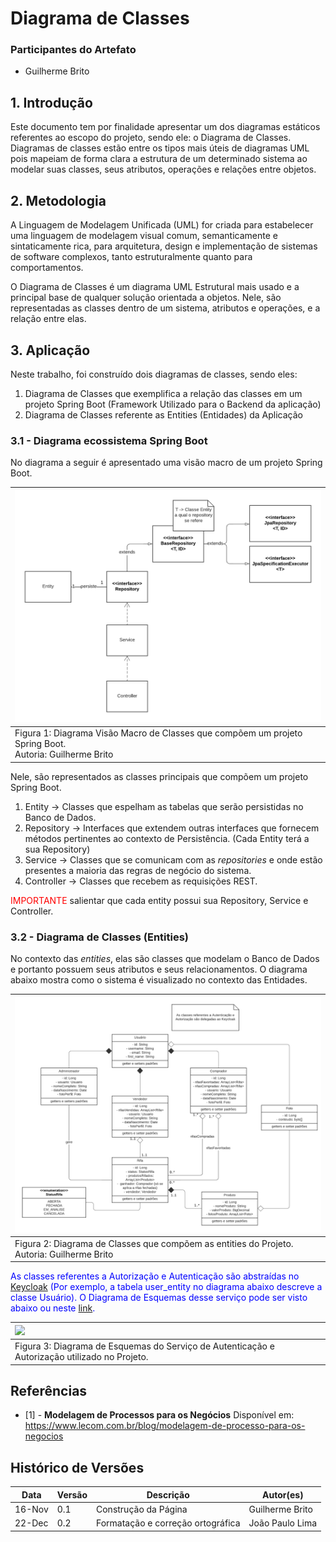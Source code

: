 # Diagrama de Classes

### Participantes do Artefato

- Guilherme Brito

## 1. Introdução

Este documento tem por finalidade apresentar um dos diagramas estáticos referentes ao escopo do projeto, sendo ele: o
Diagrama de Classes. Diagramas de classes estão entre os tipos mais úteis de diagramas UML pois mapeiam de forma clara a
estrutura de um determinado sistema ao modelar suas classes, seus atributos, operações e relações entre objetos.

## 2. Metodologia

A Linguagem de Modelagem Unificada (UML) for criada para estabelecer uma linguagem de modelagem visual comum,
semanticamente e sintaticamente rica, para arquitetura, design e implementação de sistemas de software complexos, tanto
estruturalmente quanto para comportamentos.

O Diagrama de Classes é um diagrama UML Estrutural mais usado e a principal base de qualquer solução orientada a
objetos. Nele, são representadas as classes dentro de um sistema, atributos e operações, e a relação entre elas.

## 3. Aplicação

Neste trabalho, foi construído dois diagramas de classes, sendo eles:

1. Diagrama de Classes que exemplifica a relação das classes em um projeto Spring Boot (Framework Utilizado para o
   Backend da aplicação)
2. Diagrama de Classes referente as Entities (Entidades) da Aplicação

### 3.1 - Diagrama ecossistema Spring Boot

No diagrama a seguir é apresentado uma visão macro de um projeto Spring Boot.

| ![](../assets/classe_macro.png)                                                                              |
|:-------------------------------------------------------------------------------------------------------------|
| Figura 1: Diagrama Visão Macro de Classes que compõem um projeto Spring Boot. <br/> Autoria: Guilherme Brito |

Nele, são representados as classes principais que compõem um projeto Spring Boot.

1. Entity -> Classes que espelham as tabelas que serão persistidas no Banco de Dados.
2. Repository -> Interfaces que extendem outras interfaces que fornecem métodos pertinentes ao contexto de
   Persistência. (Cada Entity terá a sua Repository)
3. Service -> Classes que se comunicam com as _repositories_ e onde estão presentes a maioria das regras de negócio do
   sistema.
4. Controller -> Classes que recebem as requisições REST.

<span style="color: red">IMPORTANTE</span> salientar que cada entity possui sua Repository, Service e Controller.

### 3.2 - Diagrama de Classes (Entities)

No contexto das _entities_, elas são classes que modelam o Banco de Dados e portanto possuem seus atributos e seus
relacionamentos. O diagrama abaixo mostra como o sistema é visualizado no contexto das Entidades.

| ![](../assets/uml_classes_ent.png)                                                             |
|:-----------------------------------------------------------------------------------------------|
| Figura 2: Diagrama de Classes que compõem as entities do Projeto.<br/>Autoria: Guilherme Brito |

<span style="color: blue">As classes referentes a Autorização e Autenticação são abstraídas
no [Keycloak](https://www.keycloak.org/) (Por exemplo, a tabela user_entity no diagrama abaixo descreve a classe
Usuário). O Diagrama de
Esquemas desse serviço pode ser visto abaixo ou neste [link](encurtador.com.br/bgmR3).</span>

| ![](https://gist.githubusercontent.com/thomasdarimont/b1c19da5e8df747b8596e6ddcda7e36f/raw/29309467f4ea07519cf614fd74943272e7d939f4/keycloak_db_overview_4.0.0.CR1-SNAPSHOT.svg) |
|:---------------------------------------------------------------------------------------------------------------------------------------------------------------------------------|
| Figura 3: Diagrama de Esquemas do Serviço de Autenticação e Autorização utilizado no Projeto.                                                                                    |

## Referências

- [1] - **Modelagem de Processos para os Negócios** Disponível
  em: https://www.lecom.com.br/blog/modelagem-de-processo-para-os-negocios

## Histórico de Versões

| Data   | Versão | Descrição                         | Autor(es)       |
|--------|--------|-----------------------------------|-----------------|
| 16-Nov | 0.1    | Construção da Página              | Guilherme Brito |
| 22-Dec | 0.2    | Formatação e correção ortográfica | João Paulo Lima |

